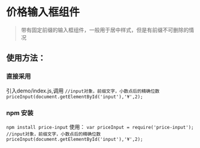 # 价格输入框组件
> 带有固定前缀的输入框组件，一般用于居中样式，但是有前缀不可删除的情况

## 使用方法：
### 直接采用
引入demo/index.js,调用
`
//input对象，前缀文字，小数点后的精确位数
priceInput(document.getElementById('input'),'¥',2);
`
### npm 安装
`
npm install price-input
`
使用：
`
var priceInput = require('price-input');
//input对象，前缀文字，小数点后的精确位数
priceInput(document.getElementById('input'),'¥',2);
`

